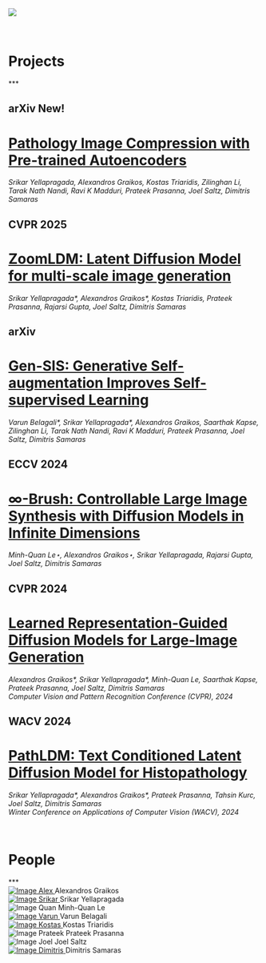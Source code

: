 <div class="container-auto">
    <div class="overflow-scroll text-center">
        <img class="img-card" src="./img/histodiff-social-card-light.png"/>
    </div>
</div>

<br/>
<br/>

<h1 class="text-center">Projects</h1>
***

<br/>

<div class="container text-left">

## <span class="badge text-bg-dark">arXiv</span> <span class="badge text-bg-success">New!</span>
# [Pathology Image Compression with Pre-trained Autoencoders](./docs/projects/pathae)
  _Srikar Yellapragada, Alexandros Graikos, Kostas Triaridis, Zilinghan Li, Tarak Nath Nandi, Ravi K Madduri, Prateek Prasanna, Joel Saltz, Dimitris Samaras_
  <br />

## <span class="badge text-bg-dark">CVPR 2025</span>
# [ZoomLDM: Latent Diffusion Model for multi-scale image generation](./docs/projects/zoomldm)
  _Srikar Yellapragada*, Alexandros Graikos*, Kostas Triaridis, Prateek Prasanna, Rajarsi Gupta, Joel Saltz, Dimitris Samaras_
  <br />

## <span class="badge text-bg-dark">arXiv</span>
# [Gen-SIS: Generative Self-augmentation Improves Self-supervised Learning](./docs/projects/gensis) 
  _Varun Belagali*, Srikar Yellapragada*, Alexandros Graikos, Saarthak Kapse, Zilinghan Li, Tarak Nath Nandi, Ravi K Madduri, Prateek Prasanna, Joel Saltz, Dimitris Samaras_
  <br />

## <span class="badge text-bg-dark">ECCV 2024</span>
# [∞-Brush: Controllable Large Image Synthesis with Diffusion Models in Infinite Dimensions](./docs/projects/infty_brush) 
  _Minh-Quan Le⋆, Alexandros Graikos⋆, Srikar Yellapragada, Rajarsi Gupta, Joel Saltz, Dimitris Samaras_
  <br />

## <span class="badge text-bg-dark">CVPR 2024</span>
# [Learned Representation-Guided Diffusion Models for Large-Image Generation](./docs/projects/large_image) 
  _Alexandros Graikos*, Srikar Yellapragada*, Minh-Quan Le, Saarthak Kapse, Prateek Prasanna, Joel Saltz, Dimitris Samaras \
  Computer Vision and Pattern Recognition Conference (CVPR), 2024_
  <br />

## <span class="badge text-bg-dark">WACV 2024</span>
# [PathLDM: Text Conditioned Latent Diffusion Model for Histopathology](./docs/projects/pathldm) 
  _Srikar Yellapragada*, Alexandros Graikos*, Prateek Prasanna, Tahsin Kurc, Joel Saltz, Dimitris Samaras \
  Winter Conference on Applications of Computer Vision (WACV), 2024_

</div>

<br/>

<h1 class="text-center">People</h1>
***

<div class="container text-center">
  <div class="row">
    <div class="col">
      <a href="https://alexgraikos.github.io" target="_blank">
        <img src="./img/people/alex.jpg" alt="Image Alex" class="circle"></img>
      </a>
        Alexandros Graikos
    </div>
    <div class="col">
      <a href="https://srikarym.github.io" target="_blank">
        <img src="./img/people/srikar.jpg" alt="Image Srikar" class="circle"></img>
      </a>
      Srikar Yellapragada
    </div>
    <div class="col">
      <img src="./img/people/quan.jpg" alt="Image Quan" class="circle"></img>
      Minh-Quan Le
    </div>
    <div class="col">
      <a href="https://varunbelagali98.github.io" target="_blank">
        <img src="./img/people/varun.jpg" alt="Image Varun" class="circle"></img>
      </a>
      Varun Belagali
    </div>
    <div class="col">
      <a href="https://kostino.github.io/" target="_blank">
        <img src="./img/people/kostas.jpg" alt="Image Kostas" class="circle"></img>
      </a>
      Kostas Triaridis
    </div>
  </div>
  <div class="row">
    <div class="col">
      <img src="./img/people/prateek.jpg" alt="Image Prateek" class="circle"></img>
      Prateek Prasanna
    </div>
    <div class="col">
      <img src="./img/people/joel.jpg" alt="Image Joel" class="circle"></img>
      Joel Saltz
    </div>
    <div class="col">
      <a href="https://www3.cs.stonybrook.edu/~samaras/" target="_blank">
        <img src="./img/people/dim6cr.jpg" alt="Image Dimitris" class="circle"></img>
      </a>
      Dimitris Samaras
    </div>
  </div>
</div>

